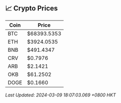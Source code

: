 ## 📈 Crypto Prices

| Coin | Price |
| ---- | ----- |
| BTC | $68393.5353 |
| ETH | $3924.0535 |
| BNB | $491.4347 |
| CRV | $0.7976 |
| ARB | $2.1421 |
| OKB | $61.2502 |
| DOGE | $0.1660 |

_Last Updated: 2024-03-09 18:07:03.069 +0800 HKT_